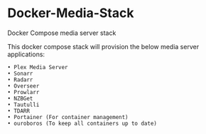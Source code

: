 # Docker-Media-Stack
Docker Compose media server stack

This docker compose stack will provision the below media server applications:

	• Plex Media Server
	• Sonarr
	• Radarr
	• Overseer
	• Prowlarr
	• NZBGet
	• Tautulli
	• TDARR
	• Portainer (For container management)
	• ouroboros (To keep all containers up to date)
